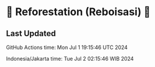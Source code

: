 
# 🌳 Reforestation (Reboisasi) 🌲

## Last Updated

GitHub Actions time: Mon Jul  1 19:15:46 UTC 2024

Indonesia/Jakarta time: Tue Jul  2 02:15:46 WIB 2024

